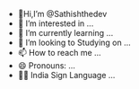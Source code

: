 - 👋Hi,I’m @Sathishthedev
-   👀 I’m interested in ...
-   🌱 I’m currently learning ...
-   💞️ I’m looking to Studying on ...
-   📫 How to reach me ...
-   😄 Pronouns: ...
-  🧏‍♂️ India Sign Language  ...
<!---
Sathishthedev/Sathishthedev is a ✨ special ✨ repository because its `README.md` (this file) appears on your GitHub profile.
You can click the Preview link to take a look at your changes.
--->
